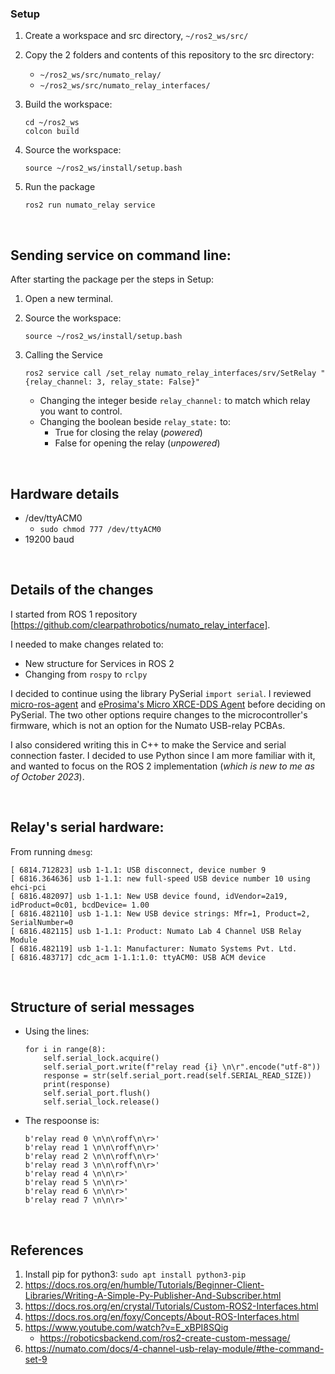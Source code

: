 ### Setup

1.  Create a workspace and src directory, `~/ros2_ws/src/`
2.  Copy the 2 folders and contents of this repository to the src directory:
    -   `~/ros2_ws/src/numato_relay/`
    -   `~/ros2_ws/src/numato_relay_interfaces/`
3.  Build the workspace:
    ```
    cd ~/ros2_ws
    colcon build
    ```

4.  Source the workspace:
    ```
    source ~/ros2_ws/install/setup.bash
    ```

5.  Run the package
    ```
    ros2 run numato_relay service
    ```

<br />

## Sending service on command line:

After starting the package per the steps in Setup:
1.  Open a new terminal.
2.  Source the workspace:
    ```
    source ~/ros2_ws/install/setup.bash
    ```
3.  Calling the Service
    ```
    ros2 service call /set_relay numato_relay_interfaces/srv/SetRelay "{relay_channel: 3, relay_state: False}"
    ```
    
    -   Changing the integer beside `relay_channel:` to match which relay you want to control.
    -   Changing the boolean beside `relay_state:` to:
        -  True for closing the relay (_powered_)
        -  False for opening the relay (_unpowered_)

<br />

## Hardware details
-   /dev/ttyACM0
    -   `sudo chmod 777 /dev/ttyACM0`
-   19200 baud

<br />

## Details of the changes
I started from ROS 1 repository [https://github.com/clearpathrobotics/numato_relay_interface].

I needed to make changes related to:
-   New structure for Services in ROS 2
-   Changing from `rospy` to `rclpy`

I decided to continue using the library PySerial `import serial`.
I reviewed [micro-ros-agent](https://github.com/micro-ROS/micro-ROS-Agent) and [eProsima's Micro XRCE-DDS Agent](https://github.com/eProsima/Micro-XRCE-DDS-Agent) before deciding on PySerial.
The two other options require changes to the microcontroller's firmware, which is not an option for the Numato USB-relay PCBAs.

I also considered writing this in C++ to make the Service and serial connection faster.
I decided to use Python since I am more familiar with it, and wanted to focus on the ROS 2 implementation (_which is new to me as of October 2023_).

<br />

## Relay's serial hardware:
From running `dmesg`:
```
[ 6814.712823] usb 1-1.1: USB disconnect, device number 9
[ 6816.364636] usb 1-1.1: new full-speed USB device number 10 using ehci-pci
[ 6816.482097] usb 1-1.1: New USB device found, idVendor=2a19, idProduct=0c01, bcdDevice= 1.00
[ 6816.482110] usb 1-1.1: New USB device strings: Mfr=1, Product=2, SerialNumber=0
[ 6816.482115] usb 1-1.1: Product: Numato Lab 4 Channel USB Relay Module
[ 6816.482119] usb 1-1.1: Manufacturer: Numato Systems Pvt. Ltd.
[ 6816.483717] cdc_acm 1-1.1:1.0: ttyACM0: USB ACM device
```

<br />

## Structure of serial messages
-   Using the lines:
    ```
    for i in range(8):
        self.serial_lock.acquire()
        self.serial_port.write(f"relay read {i} \n\r".encode("utf-8"))
        response = str(self.serial_port.read(self.SERIAL_READ_SIZE))
        print(response)
        self.serial_port.flush()
        self.serial_lock.release()
    ```

-   The respoonse is:
    ```
    b'relay read 0 \n\n\roff\n\r>'
    b'relay read 1 \n\n\roff\n\r>'
    b'relay read 2 \n\n\roff\n\r>'
    b'relay read 3 \n\n\roff\n\r>'
    b'relay read 4 \n\n\r>'
    b'relay read 5 \n\n\r>'
    b'relay read 6 \n\n\r>'
    b'relay read 7 \n\n\r>'
    ```

<br />

## References
1.  Install pip for python3: `sudo apt install python3-pip`
2.  https://docs.ros.org/en/humble/Tutorials/Beginner-Client-Libraries/Writing-A-Simple-Py-Publisher-And-Subscriber.html
3.  https://docs.ros.org/en/crystal/Tutorials/Custom-ROS2-Interfaces.html
4.  https://docs.ros.org/en/foxy/Concepts/About-ROS-Interfaces.html 
5.  https://www.youtube.com/watch?v=E_xBPI8SQig
    -   https://roboticsbackend.com/ros2-create-custom-message/
6.  https://numato.com/docs/4-channel-usb-relay-module/#the-command-set-9

